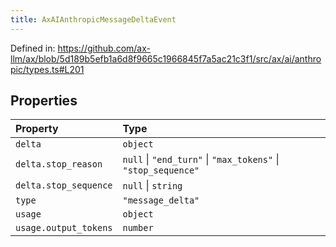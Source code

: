 ```yaml
---
title: AxAIAnthropicMessageDeltaEvent
---
```


Defined in: https://github.com/ax-llm/ax/blob/5d189b5efb1a6d8f9665c1966845f7a5ac21c3f1/src/ax/ai/anthropic/types.ts#L201

## Properties

| Property | Type |
| :------ | :------ |
| <a id="delta"></a> `delta` | `object` |
| `delta.stop_reason` | `null` \| `"end_turn"` \| `"max_tokens"` \| `"stop_sequence"` |
| `delta.stop_sequence` | `null` \| `string` |
| <a id="type"></a> `type` | `"message_delta"` |
| <a id="usage"></a> `usage` | `object` |
| `usage.output_tokens` | `number` |
